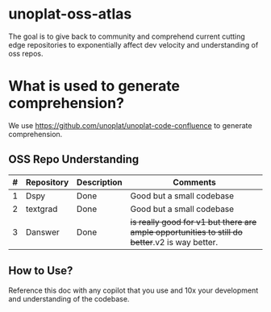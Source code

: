 # unoplat-oss-atlas
The goal is to give back to community and comprehend current cutting edge repositories to exponentially affect dev velocity and understanding of oss repos. 


# What is used to generate comprehension?
We use https://github.com/unoplat/unoplat-code-confluence to generate comprehension.


## OSS Repo Understanding

| #   | Repository | Description | Comments                |
|-----|------------|-------------|-------------------------|
| 1   | Dspy       | Done         |   Good but a small codebase   |
| 2   | textgrad   | Done        | Good but a small codebase |
| 3   | Danswer    | Done | ~~is really good for v1 but there are ample opportunities to still do better~~.v2 is way better.

## How to Use?

Reference this doc with any copilot that you use and 10x your development and understanding of the codebase.
